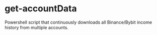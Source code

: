 # get-accountData
Powershell script that continuously downloads all Binance/Bybit income history from multiple accounts.
